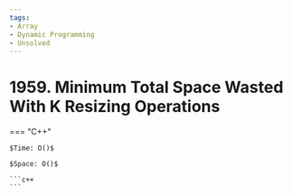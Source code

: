 ```yaml
---
tags:
- Array
- Dynamic Programming
- Unsolved
---
```



# 1959. Minimum Total Space Wasted With K Resizing Operations

=== "C++"

    $Time: O()$

    $Space: O()$

    ```c++
    ```